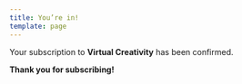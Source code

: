 ```yaml
---
title: You’re in!
template: page
---
```


Your subscription to **Virtual Creativity** has been confirmed.

**Thank you for subscribing!**
